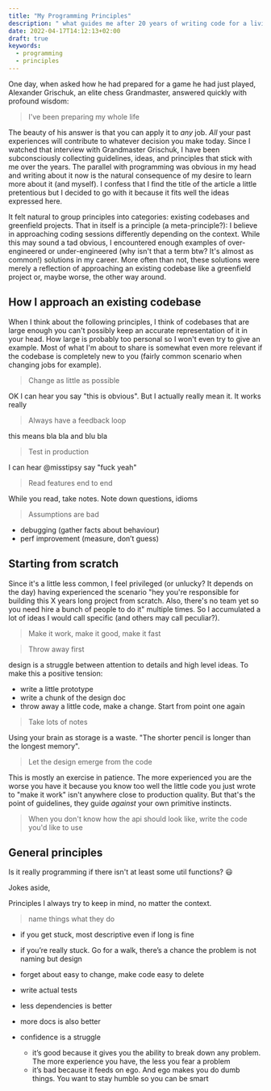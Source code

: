 ```yaml
---
title: "My Programming Principles"
description: " what guides me after 20 years of writing code for a living"
date: 2022-04-17T14:12:13+02:00
draft: true
keywords:
  - programming
  - principles
---
```


One day, when asked how he had prepared for a game he had just played, Alexander
Grischuk, an elite chess Grandmaster, answered quickly with profound wisdom:

> I've been preparing my whole life

The beauty of his answer is that you can apply it to _any_ job. _All_ your past
experiences will contribute to whatever decision you make today. Since I watched
that interview with Grandmaster Grischuk, I have been subconsciously collecting
guidelines, ideas, and principles that stick with me over the years. The
parallel with programming was obvious in my head and writing about it now is the
natural consequence of my desire to learn more about it (and myself). I confess
that I find the title of the article a little pretentious but I decided to go
with it because it fits well the ideas expressed here.

It felt natural to group principles into categories: existing codebases and
greenfield projects. That in itself is a principle (a meta-principle?): I
believe in approaching coding sessions differently depending on the context.
While this may sound a tad obvious, I encountered enough examples of
over-engineered or under-engineered (why isn't that a term btw? It's almost as
common!) solutions in my career. More often than not, these solutions were
merely a reflection of approaching an existing codebase like a greenfield
project or, maybe worse, the other way around.

## How I approach an existing codebase

When I think about the following principles, I think of codebases that are large
enough you can't possibly keep an accurate representation of it in your head.
How large is probably too personal so I won't even try to give an example. Most
of what I'm about to share is somewhat even more relevant if the codebase is
completely new to you (fairly common scenario when changing jobs for example).

> Change as little as possible

OK I can hear you say "this is obvious". But I actually really mean it. It works really

> Always have a feedback loop

this means bla bla and blu bla

> Test in production

I can hear @misstipsy say "fuck yeah"

> Read features end to end

While you read, take notes. Note down questions, idioms

> Assumptions are bad

- debugging (gather facts about behaviour)
- perf improvement (measure, don’t guess)

## Starting from scratch

Since it's a little less common, I feel privileged (or unlucky? It depends on
the day) having experienced the scenario "hey you're responsible for building
this X years long project from scratch. Also, there's no team yet so you need
hire a bunch of people to do it" multiple times. So I accumulated a lot of ideas
I would call specific (and others may call peculiar?).

> Make it work, make it good, make it fast

> Throw away first

design is a struggle between attention to details and high level ideas. To make this a positive tension:

- write a little prototype
- write a chunk of the design doc
- throw away a little code, make a change. Start from point one again

> Take lots of notes

Using your brain as storage is a waste. "The shorter pencil is longer than the
longest memory".

> Let the design emerge from the code

This is mostly an exercise in patience. The more experienced you are the worse
you have it because you know too well the little code you just wrote to "make it
work" isn't anywhere close to production quality. But that's the point of
guidelines, they guide _against_ your own primitive instincts.

> When you don't know how the api should look like, write the code you'd like to
> use

## General principles

Is it really programming if there isn't at least some util functions? 😃

Jokes aside,

Principles I always try to keep in mind, no matter the context.

> name things what they do

- if you get stuck, most descriptive even if long is fine
- if you’re really stuck. Go for a walk, there’s a chance the problem is not naming but design

- forget about easy to change, make code easy to delete
- write actual tests
- less dependencies is better
- more docs is also better
- confidence is a struggle
  - it’s good because it gives you the ability to break down any problem. The more experience you have, the less you fear a problem
  - it’s bad because it feeds on ego. And ego makes you do dumb things. You want to stay humble so you can be smart

